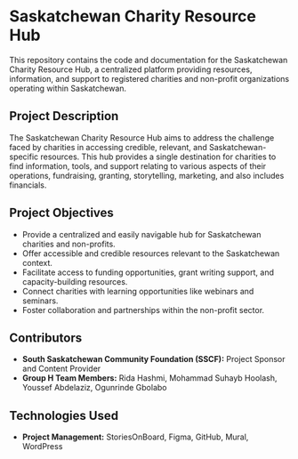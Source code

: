 # Saskatchewan Charity Resource Hub

This repository contains the code and documentation for the Saskatchewan Charity Resource Hub, a centralized platform providing resources, information, and support to registered charities and non-profit organizations operating within Saskatchewan.

## Project Description

The Saskatchewan Charity Resource Hub aims to address the challenge faced by charities in accessing credible, relevant, and Saskatchewan-specific resources. This hub provides a single destination for charities to find information, tools, and support relating to various aspects of their operations, fundraising, granting, storytelling, marketing, and also includes financials.

## Project Objectives

* Provide a centralized and easily navigable hub for Saskatchewan charities and non-profits.
* Offer accessible and credible resources relevant to the Saskatchewan context.
* Facilitate access to funding opportunities, grant writing support, and capacity-building resources.
* Connect charities with learning opportunities like webinars and seminars.
* Foster collaboration and partnerships within the non-profit sector.


## Contributors

* **South Saskatchewan Community Foundation (SSCF):** Project Sponsor and Content Provider
* **Group H Team Members:** Rida Hashmi,
                            Mohammad Suhayb Hoolash,
                            Youssef Abdelaziz,
                            Ogunrinde Gbolabo  


## Technologies Used

* **Project Management:** StoriesOnBoard, Figma, GitHub, Mural, WordPress
